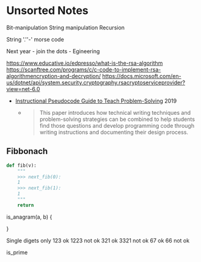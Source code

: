 Unsorted Notes
==============


Bit-manipulation
String manipulation
Recursion

String '.''-' morse code


Next year - join the dots - Egineering

https://www.educative.io/edpresso/what-is-the-rsa-algorithm
https://scanftree.com/programs/c/c-code-to-implement-rsa-algorithmencryption-and-decryption/
https://docs.microsoft.com/en-us/dotnet/api/system.security.cryptography.rsacryptoserviceprovider?view=net-6.0


* [Instructional Pseudocode Guide to Teach Problem-Solving](https://dl.acm.org/doi/10.1145/3304221.3325581) 2019
    * > This paper introduces how technical writing techniques and problem-solving strategies can be combined to help students find those questions and develop programming code through writing instructions and documenting their design process. 




Fibbonach
---------
```python
def fib(v):
    """
    >>> next_fib(0):
    1
    >>> next_fib(1):
    1
    """
    return
```






is_anagram(a, b) {

}


Single digets only
123 ok
1223 not ok
321 ok
3321 not ok
67 ok
66 not ok




is_prime

